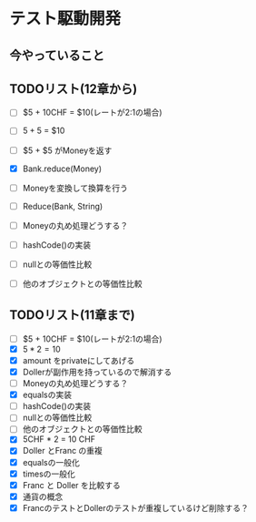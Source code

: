 # テスト駆動開発
## 今やっていること


## TODOリスト(12章から)
- [ ] $5 + 10CHF = $10(レートが2:1の場合)
- [ ] $5 + 5$ = $10
- [ ] $5 + $5 がMoneyを返す
- [x] Bank.reduce(Money)
- [ ] Moneyを変換して換算を行う
- [ ] Reduce(Bank, String)
- [ ] Moneyの丸め処理どうする？
- [ ] hashCode()の実装
- [ ] nullとの等価性比較
- [ ] 他のオブジェクトとの等価性比較


## TODOリスト(11章まで)
- [ ] $5 + 10CHF = $10(レートが2:1の場合)
- [x] $5 * 2 = 10$
- [x] amount をprivateにしてあげる
- [x] Dollerが副作用を持っているので解消する
- [ ] Moneyの丸め処理どうする？
- [x] equalsの実装
- [ ] hashCode()の実装
- [ ] nullとの等価性比較
- [ ] 他のオブジェクトとの等価性比較
- [x] 5CHF * 2 = 10 CHF
- [x] Doller とFranc の重複
- [x] equalsの一般化
- [x] timesの一般化
- [x] Franc と Doller を比較する
- [x] 通貨の概念
- [x] FrancのテストとDollerのテストが重複しているけど削除する？
